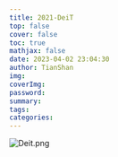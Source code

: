 ```yaml
---
title: 2021-DeiT
top: false
cover: false
toc: true
mathjax: false
date: 2023-04-02 23:04:30
author: TianShan
img:
coverImg:
password:
summary:
tags:
categories:
---
```

![Deit.png](https://blog95.oss-cn-beijing.aliyuncs.com/CNN/Deit.png)
